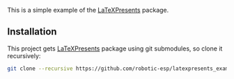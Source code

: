This is a simple example of the [LaTeXPresents](https://github.com/robotic-esp/latexpresents) package.

## Installation
This project gets [LaTeXPresents](https://github.com/robotic-esp/latexpresents) package using git submodules, so clone it recursively:
```bash
git clone --recursive https://github.com/robotic-esp/latexpresents_example.git
```
